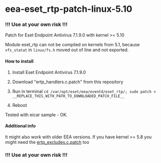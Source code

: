 # eea-eset_rtp-patch-linux-5.10

### !!! Use at your own risk !!!

Patch for Eset Endpoint Antivirus 7.1.9.0  with kernel >= 5.10

Module eset_rtp can not be compiled on kernels from 5.1, because `vfs_statat` in `linux/fs.h` moved out of line and not exported.

#### How to install

1. Install Eset Endpoint Antivirus 7.1.9.0

2. Download "ertp_handlers.c.patch" from this repository

3. Run in terminal ```cd /var/opt/eset/eea/eventd/eset_rtp/; sudo patch < __REPLACE_THIS_WITH_PATH_TO_DOWNLOADED_PATCH_FILE__```

4. Reboot

Tested with eicar sample - OK.

#### Additional info

It might also work with older EEA versions.
If you have kernel >= 5.8 you might need the [ertp_excludes.c.patch](https://github.com/voodoo-sys/ubuntu2010-eea-eset_rtp-patch) too

### !!! Use at your own risk !!!

